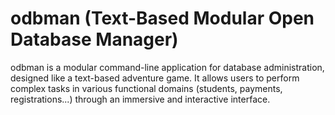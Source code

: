 # odbman (Text-Based Modular Open Database Manager)
odbman is a modular command-line application for database administration, designed like a text-based adventure game. It allows users to perform complex tasks in various functional domains (students, payments, registrations...) through an immersive and interactive interface.
